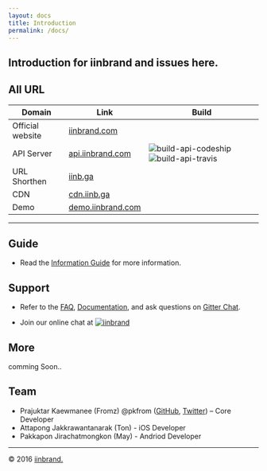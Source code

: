 ```yaml
---
layout: docs
title: Introduction
permalink: /docs/
---
```


Introduction for iinbrand and issues here.
----

## All URL

Domain | Link | Build
------- | ---------------- | ---------- | 
Official website  |[iinbrand.com][url-iinbrand] |
API Server | [api.iinbrand.com][url-api] | ![build-api-codeship] ![build-api-travis]
URL Shorthen  | [iinb.ga][url-short]        |
CDN | [cdn.iinb.ga][url-cdn] | 
Demo | [demo.iinbrand.com][url-demo] |

---

## Guide

- Read the [Information Guide][link-info] for more information.

## Support

- Refer to the [FAQ][link-faq], [Documentation][link-docs], and ask questions on  [Gitter Chat](https://gitter.im/iinbrand).

- Join our online chat at [![iinbrand](https://img.shields.io/gitter/room/iinbrand/iinbrand.svg?style=flat)](https://gitter.im/iinbrand)

## More

comming Soon..

## Team

- Prajuktar Kaewmanee (Fromz) @pkfrom ([GitHub](http://github.com/pkfrom), [Twitter](http://twitter.com/pkfrom)) – Core Developer
- Attapong Jakkrawantanarak (Ton) - iOS Developer
- Pakkapon Jirachatmongkon (May) - Andriod Developer

[link-docs]: #
[link-faq]: #
[link-info]: #

[url-iinbrand]: https://iinbrand.com
[url-api]: https://api.iinbrand.comt
[url-doc]: http://docs.iinbrand.com
[url-short]: https://iinb.ga
[url-cdn]: https://cdn.iinbrand.com
[url-demo]: http://demo.iinbrand.com

[build-api-codeship]: https://codeship.com/projects/2c072e30-9589-0133-9335-4a53072d6648/status?branch=master
[build-api-travis]: https://travis-ci.com/pkfrom/api-server.svg?token=CKNmmWMzvESXkb4Jy7Kp&branch=master

---

© 2016 [iinbrand.](https://iinbrand.com)